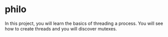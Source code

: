 # philo
In this project, you will learn the basics of threading a process. You will see how to create threads and you will discover mutexes.
